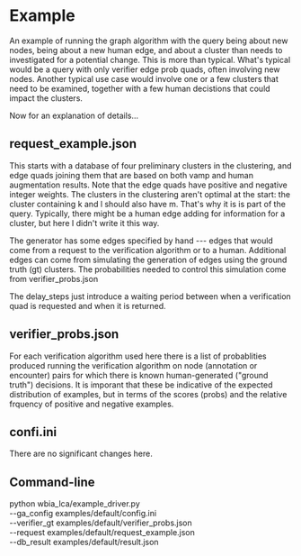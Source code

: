 # Example

An example of running the graph algorithm with the query being about
new nodes, being about a new human edge, and about a cluster than
needs to investigated for a potential change. This is more than
typical.  What's typical would be a query with only verifier edge prob
quads, often involving new nodes. Another typical use case would
involve one or a few clusters that need to be examined, together with
a few human decistions that could impact the clusters.

Now for an explanation of details...


## request_example.json

This starts with a database of four preliminary clusters in the
clustering, and edge quads joining them that are based on both vamp
and human augmentation results.  Note that the edge quads have
positive and negative integer weights. The clusters in the clustering
aren't optimal at the start:  the cluster containing k and l should
also have m. That's why it is is part of the query. Typically, there
might be a human edge adding for information for a cluster, but here I
didn't write it this way.

The generator has some edges specified by hand --- edges that would
come from a request to the verification algorithm or to a
human. Additional edges can come from simulating the generation of
edges using the ground truth (gt) clusters. The probabilities needed
to control this simulation come from verifier_probs.json

The delay_steps just introduce a waiting period between when a
verification quad is requested and when it is returned.

## verifier_probs.json

For each verification algorithm used here there is a list of
probablities produced running the verification algorithm on node
(annotation or encounter) pairs for which there is known
human-generated ("ground truth") decisions. It is imporant that these
be indicative of the expected distribution of examples, but in terms
of the scores (probs) and the relative frquency of positive and
negative examples.

## confi.ini

There are no significant changes here.

##  Command-line

python wbia_lca/example_driver.py \
    --ga_config examples/default/config.ini \
    --verifier_gt examples/default/verifier_probs.json \
    --request examples/default/request_example.json \
    --db_result examples/default/result.json
